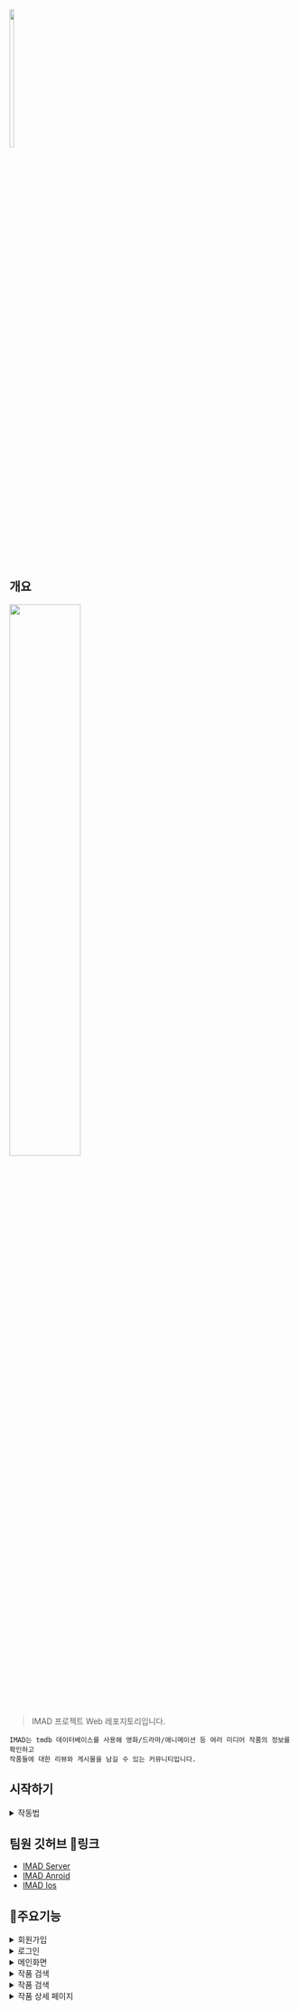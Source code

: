 
<img src="https://github.com/user-attachments/assets/b245b82b-fa87-4166-b796-810aeac3176b" width="12.5%" height="25%">


## 개요 




<img src="https://github.com/user-attachments/assets/c64d60f5-d169-4fe7-9b14-4db05a25ded3" width="50%" height="50%">

> IMAD 프로젝트 Web 레포지토리입니다.

```
IMAD는 tmdb 데이터베이스를 사용해 영화/드라마/애니메이션 등 여러 미디어 작품의 정보를 확인하고  
작품들에 대한 리뷰와 게시물을 남길 수 있는 커뮤니티입니다.
```




## 시작하기 
<details>
 <summary>작동법</summary>
 
 ### 1. 라이브러리 설치 
```bash

yarn install

```
---

### 2. 서버 테스트 시작 
```bash

yarn dev

```
서버 테스트시 
 [http://localhost:3000](http://localhost:3000) 위의 로컬 주소로 브라우징 테스트를 진행 할 수 있습니다. 

 ---

 ### 3. 빌드 파일 생성 
```bash

yarn build

```
yarn build 시 별도의 최적화 된 서버 구동 파일을 생성 할 수 있습니다.

---

### 4. 서버 시동  
```bash
# 상위의 빌드 파일 생성 이후 작동할것!
yarn start 

```
yarn start 시 최적화 된 빌드파일을 사용해 서버를 구동 시킬 수 있습니다. 
서버는 3000 번의 포트로 자동 시작 됩니다.

---

</details>


## 팀원 깃허브 🔗링크

- [IMAD Server](https://github.com/NCookies/imad-server)
- [IMAD Anroid](https://github.com/imad-project/imad-android)
- [IMAD Ios](https://github.com/imad-project/imad-ios)


## 🚀주요기능

<details>
 <summary>회원가입</summary>

 ## 회원가입
<p align = "leading">
 

 <img src="https://github.com/user-attachments/assets/be0d7c54-8ac8-4619-b87e-e330dfdeaf24" width="30%" height="25%">
 <img src="https://github.com/user-attachments/assets/2bb02b99-c38b-4334-ac94-24bd9a4a7061" width="30%" height="25%">
</p>

 
- 정규화된 이메일 주소와 비밀번호를 사용해 신규 회원가입이 가능합니다. 

- 회원가입 이후 닉네임, 성별, 출생년도, 좋아하는 영화 장르, 좋아하는 TV 시리즈 장르 등을 입력해 회원정보를 기입할 수 있습니다. 

</details>

<details>
 <summary>로그인</summary>

 ## 로그인

<img src="https://github.com/user-attachments/assets/4b7d56ba-45b7-4de0-966e-6fdaad0b6639" width="30%" height="25%">
 
- 회원가입 이후 로그인 기능을 사용하여 회원로그인을 진행할 수 있습니다.

- 아이매드 일반회원 로그인 기능
- Kakao, Naver, Google, Apple 의 소셜로그인기능
- 소셜 로그인시 신규 회원과 기존 회원을 구분하여 신규 가입도 동시에 진행 가능

</details>

<details>
 <summary>메인화면</summary>

 ## 메인화면
<p align = "leading">



 <img src="https://github.com/user-attachments/assets/6b16a364-b164-4001-a2a0-19b17a0e303a" width="30%" height="25%">
 <img src="https://github.com/user-attachments/assets/dbbf7c53-aa5b-406e-b5e6-db7e82a65eff" width="30%" height="25%">
 <img src="https://github.com/user-attachments/assets/830269cb-41a8-471f-a150-bc310a55f031" width="30%" height="25%">
</p>

 
- Project Imad 의 메인 페이지입니다.

- 메인배너엔 tmdb데이터 베이스의 상위 랭크된 작품들이 나열 됩니다.
- Imad 데이터 베이스에서 기록된 그날의 높은 조회수의 리뷰와 게시물을 불러와 오늘의 리뷰/게시물 로 표시해 줍니다.
- Imad 의 데이터 베이스 에서 높은 평점을 기록한 작품들을 순위별로 볼 수 있는 아이매드 차트 입니다.
- 로그인을 한 유저는 유저 정보에 기입되어 있는 선호하는 장르와 활동기록에 기반해 작품을 추천 받을 수 있습니다.

</details>

<details>
 <summary>작품 검색</summary>

 ## 작품 검색
<p align = "leading">




 <img src="https://github.com/user-attachments/assets/387f8516-de4a-4582-aaf6-903399b1e203" width="30%" height="25%">
 
</p>

 
- 작품을 검색 할 수 있는 페이지 입니다. 

- tmdb 데이터 베이스에 있는 모든 작품을 검색 할수 있으며 별도의 검색 버튼 없이 타이핑만으로 실시간 작품검색이 가능합니다.
- 나열된 포스터 이미지를 클릭시 후술할 작품 상세페이지로 연결됩니다.

</details>

<details>
 <summary>작품 검색</summary>

 ## 작품 검색
<p align = "leading">




 <img src="https://github.com/user-attachments/assets/387f8516-de4a-4582-aaf6-903399b1e203" width="30%" height="25%">
 
</p>

 
- 작품을 검색 할 수 있는 페이지 입니다. 

- tmdb 데이터 베이스에 있는 모든 작품을 검색 할수 있으며 별도의 검색 버튼 없이 타이핑만으로 실시간 작품검색이 가능합니다.
- 나열된 포스터 이미지를 클릭시 후술할 작품 상세페이지로 연결됩니다.

</details>

<details>
 <summary>작품 상세 페이지</summary>

 ## 작품 검색
<p align = "leading">





 <img src="https://github.com/user-attachments/assets/4034a202-4bb3-43aa-9db8-98d454539e52" width="30%" height="25%">
 <img src="https://github.com/user-attachments/assets/c2a33e91-d6a4-4f5c-97f2-ab228491f76a" width="30%" height="25%">
 <img src="https://github.com/user-attachments/assets/1871beec-f3c8-4c9d-9054-6f69addd9468" width="30%" height="25%">
 
</p>

 
- 선택한 작품의 상세 정보를 확인 할 수 있는 작품 상세 페이지 입니다.

- 작품의 제목,원재, 국가, 연령등급, 장르 ,방송사, 개요 ,스태프롤, 시즌정보 등을 확인 할 수 있습니다.
- 로그인한 회원일경우 작품을 스크랩 하거나 리뷰를 작성할 수 있습니다.
- 리뷰를 작성시 작품에 대한 평가를 별점으로 나타낼 수 있고 스포일러 여부를 체크해 의도치 않은 스포일러를 방지 할 수 있습니다.
- 작품 상세 페이지 에서 타유저가 작성한 리뷰들을 확인 할 수 있으며 리뷰에 대한 좋아요/싫어요 평가와 리뷰 신고를 진행 할 수 있습니다.
- 본인이 작성한 리뷰의 수정기능이 포함되어 있습니다.

</details>
